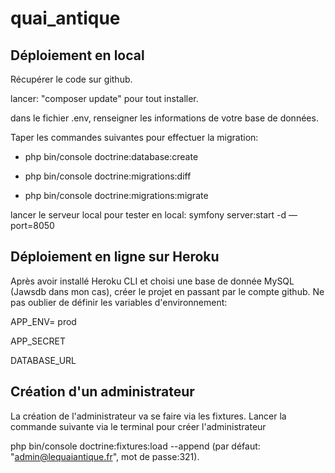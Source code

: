 # quai_antique
Déploiement en local
---------------------
Récupérer le code sur github.

lancer: "composer update" pour tout installer. 

dans le fichier .env, renseigner les informations de votre base de données.

Taper les commandes suivantes pour effectuer la migration:

  - php bin/console doctrine:database:create

  - php bin/console doctrine:migrations:diff

  - php bin/console doctrine:migrations:migrate

lancer le serveur local pour tester en local: symfony server:start -d —port=8050

Déploiement en ligne sur Heroku
--------------------------------
Après avoir installé Heroku CLI et choisi une base de donnée MySQL (Jawsdb dans mon cas), créer le projet en passant par le compte github. Ne pas oublier de définir les variables d'environnement:

  APP_ENV= prod

  APP_SECRET

  DATABASE_URL


Création d'un administrateur
----------------------------
La création de l'administrateur va se faire via les fixtures. Lancer la commande suivante via le terminal pour créer l'administrateur 

php bin/console doctrine:fixtures:load --append (par défaut: "admin@lequaiantique.fr", mot de passe:321).
